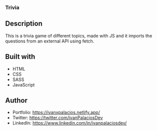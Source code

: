 ### Trivia

## Description
This is a trivia game of different topics, made with JS and it imports the questions from an external API using fetch.


## Built with
- HTML
- CSS
- SASS
- JavaScript

## Author
- Portfolio: https://ivanxpalacios.netlify.app/
- Twitter: https://twitter.com/ivanPalaciosDev
- LinkedIn: https://www.linkedin.com/in/ivanpalaciosdev/
